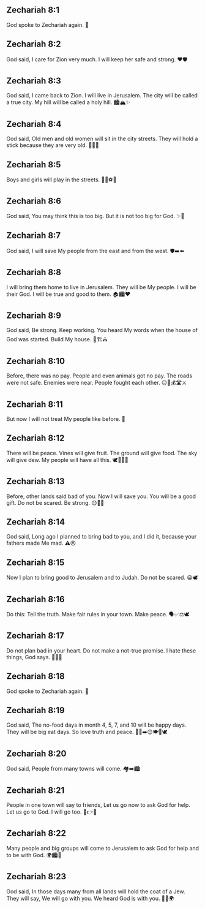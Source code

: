 ## Zechariah 8:1
God spoke to Zechariah again. 📣
## Zechariah 8:2
God said, I care for Zion very much. I will keep her safe and strong. ❤️🛡️
## Zechariah 8:3
God said, I came back to Zion. I will live in Jerusalem. The city will be called a true city. My hill will be called a holy hill. 🏙️🏔️✨
## Zechariah 8:4
God said, Old men and old women will sit in the city streets. They will hold a stick because they are very old. 👴👵🦯
## Zechariah 8:5
Boys and girls will play in the streets. 🧒👧⚽🎈
## Zechariah 8:6
God said, You may think this is too big. But it is not too big for God. ✨💪
## Zechariah 8:7
God said, I will save My people from the east and from the west. 🛡️➡️⬅️
## Zechariah 8:8
I will bring them home to live in Jerusalem. They will be My people. I will be their God. I will be true and good to them. 🏠🏙️❤️
## Zechariah 8:9
God said, Be strong. Keep working. You heard My words when the house of God was started. Build My house. 💪🏗️⛪
## Zechariah 8:10
Before, there was no pay. People and even animals got no pay. The roads were not safe. Enemies were near. People fought each other. 😔🚫💰🛣️⚔️
## Zechariah 8:11
But now I will not treat My people like before. 🌅
## Zechariah 8:12
There will be peace. Vines will give fruit. The ground will give food. The sky will give dew. My people will have all this. 🕊️🍇🌾💧
## Zechariah 8:13
Before, other lands said bad of you. Now I will save you. You will be a good gift. Do not be scared. Be strong. 😊🎁💪
## Zechariah 8:14
God said, Long ago I planned to bring bad to you, and I did it, because your fathers made Me mad. ⚠️😠
## Zechariah 8:15
Now I plan to bring good to Jerusalem and to Judah. Do not be scared. 😀🕊️
## Zechariah 8:16
Do this: Tell the truth. Make fair rules in your town. Make peace. 🗣️✅⚖️🕊️
## Zechariah 8:17
Do not plan bad in your heart. Do not make a not-true promise. I hate these things, God says. 🚫💔🤥
## Zechariah 8:18
God spoke to Zechariah again. 📣
## Zechariah 8:19
God said, The no-food days in month 4, 5, 7, and 10 will be happy days. They will be big eat days. So love truth and peace. 🚫🍞➡️😊🍽️🎉🕊️
## Zechariah 8:20
God said, People from many towns will come. 🏘️➡️🏙️
## Zechariah 8:21
People in one town will say to friends, Let us go now to ask God for help. Let us go to God. I will go too. 👫👉🙏
## Zechariah 8:22
Many people and big groups will come to Jerusalem to ask God for help and to be with God. 🌍🏙️🙏
## Zechariah 8:23
God said, In those days many from all lands will hold the coat of a Jew. They will say, We will go with you. We heard God is with you. 🧥🤝🌍
